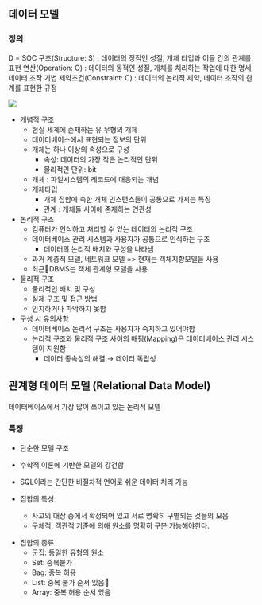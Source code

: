 ## 데이터 모델
### 정의
D = SOC
구조(Structure: S) : 데이터의 정적인 성질, 개체 타입과 이들 간의 관계를 표현
연산(Operation: O) :  데이터의 동적인 성질, 개체를 처리하는 작업에 대한 명세, 데이터 조작 기법
제약조건(Constraint: C) : 데이터의 논리적 제약, 데이터 조작의 한계를 표현한 규정



![](https://i.imgur.com/ZLaSwsm.png)

* 개념적 구조
	* 현실 세계에 존재하는 유 무형의 개체
	* 데이터베이스에서 표현되는 정보의 단위
	* 개체는 하나 이상의 속성으로 구성
		* 속성: 데이터의 가장 작은 논리적인 단위
		* 물리적인 단위: bit
	* 개체 : 파일시스템의 레코드에 대응되는 개념
	* 개체타입
		* 개체 집합에 속한 개체 인스턴스들이 공통으로 가지는 특징
		* 관계 : 개체들 사이에 존재하는 연관성
* 논리적 구조
	* 컴퓨터가 인식하고 처리할 수 있는 데이터의 논리적 구조
	* 데이터베이스 관리 시스템과 사용자가 공통으로 인식하는 구조
		* 데이터의 논리적 배치와 구성을 나타냄
	* 과거 계층적 모델, 네트워크 모델 => 현재는 객체지향모델을 사용
	* 최근DBMS는 객체 관계형 모델을 사용
* 물리적 구조
	* 물리적인 배치 및 구성
	* 실제 구조 및 접근 방법
	* 인지하거나 파악하지 못함
* 구성 시 유의사항
	* 데이터베이스 논리적 구조는 사용자가 숙지하고 있어야함
	* 논리적 구조와 물리적 구조 사이의 매핑(Mapping)은 데이터베이스 관리 시스템이 지원함
		* 데이터 종속성의 해결 → 데이터 독립성

## 관계형 데이터 모델 (Relational Data Model)
데이터베이스에서 가장 많이 쓰이고 있는 논리적 모델

### 특징
* 단순한 모델 구조
* 수학적 이론에 기반한 모델의 강건함
* SQL이라는 간단한 비절차적 언어로 쉬운 데이터 처리 가능

* 집합의 특성
	* 사고의 대상 중에서 확정되어 있고 서로 명확히 구별되는 것들의 모음
	* 구체적, 객관적 기준에 의해 원소를 명확히 구분 가능해야한다.
- 집합의 종류
	- 군집: 동일한 유형의 원소
	- Set: 중복불가
	- Bag: 중복 허용
	- List: 중복 불가 순서 있음
	- Array: 중복 허용 순서 있음